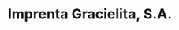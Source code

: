 ---
title: "Imprenta Gracielita, S.A."
url: /la-chorrera/imprenta-gracielita-s-a/
shop: Kopieren
---